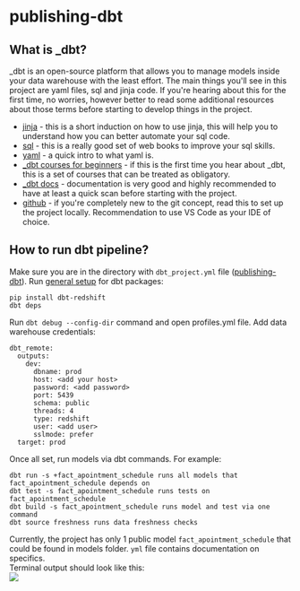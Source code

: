 # publishing-dbt
## What is _dbt?
_dbt is an open-source platform that allows you to manage models inside your data warehouse with the least effort. The main things you'll see in this project are yaml files, sql and jinja code. If you're hearing about this for the first time, no worries, however better to read some additional resources about those terms before starting to develop things in the project.
- [jinja](https://jinja.palletsprojects.com/en/3.1.x/templates/) - this is a short induction on how to use jinja, this will help you to understand how you can better automate your sql code.
- [sql](https://dataschool.com/books/) - this is a really good set of web books to improve your sql skills.
- [yaml](https://yaml.org/spec/1.2.2/) - a quick intro to what yaml is.
- [_dbt courses for beginners](https://courses.getdbt.com/collections/courses) - if this is the first time you hear about _dbt, this is a set of courses that can be treated as obligatory.
- [_dbt docs](https://docs.getdbt.com/docs/introduction) - documentation is very good and highly recommended to have at least a quick scan before starting with the project.
- [github](https://docs.github.com/en/repositories/creating-and-managing-repositories/cloning-a-repository) - if you're completely new to the git concept, read this to set up the project locally. Recommendation to use VS Code as your IDE of choice.
  
## How to run dbt pipeline?
Make sure you are in the directory with ```dbt_project.yml``` file ([publishing-dbt](https://github.com/hantypen/publishing-dbt/tree/main)).
Run [general setup](https://docs.getdbt.com/docs/core/installation) for dbt packages:<br>
```
pip install dbt-redshift
dbt deps
```
Run ```dbt debug --config-dir``` command and open profiles.yml file. Add data warehouse credentials:<br>
```
dbt_remote:
  outputs:
    dev:
      dbname: prod
      host: <add your host>
      password: <add password>
      port: 5439
      schema: public
      threads: 4
      type: redshift
      user: <add user>
      sslmode: prefer
  target: prod
```
Once all set, run models via dbt commands.
For example:
```
dbt run -s +fact_apointment_schedule runs all models that fact_apointment_schedule depends on
dbt test -s fact_apointment_schedule runs tests on fact_apointment_schedule
dbt build -s fact_apointment_schedule runs model and test via one command
dbt source freshness runs data freshness checks
```
Currently, the project has only 1 public model ```fact_apointment_schedule``` that could be found in models folder. ```yml``` file contains documentation on specifics.<br>
Terminal output should look like this:<br>
![](https://cdn.zappy.app/ba8ef0a3eb0ee2dfe99e1d334eb3016b.png)
